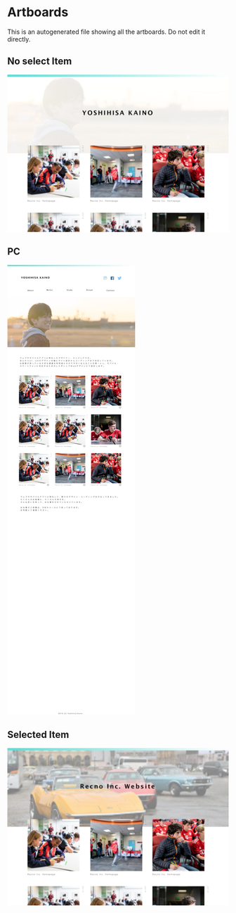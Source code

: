 # Artboards

This is an autogenerated file showing all the artboards. Do not edit it directly.

## No select Item

![No select Item](./.exportedArtboards/portfolio/No%20select%20Item.png)


## PC

![PC](./.exportedArtboards/portfolio/PC.png)


## Selected Item

![Selected Item](./.exportedArtboards/portfolio/Selected%20Item.png)

